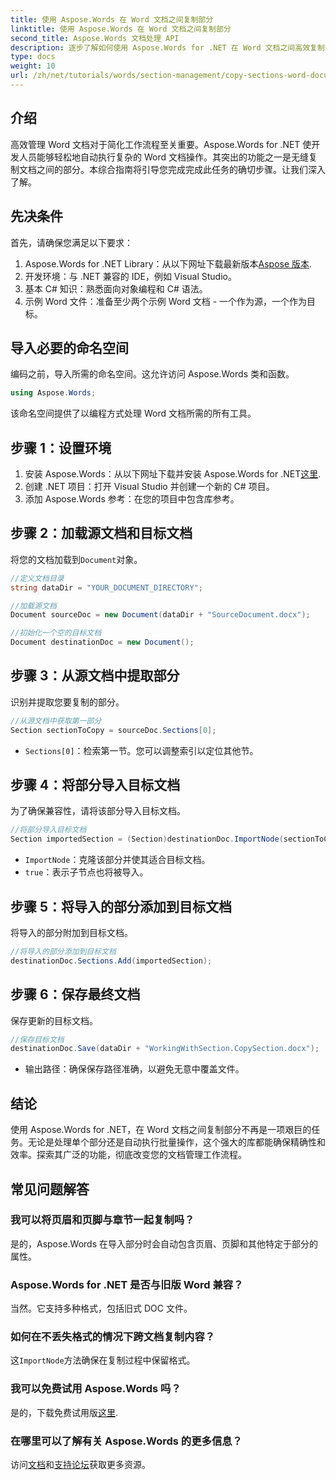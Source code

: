 ```yaml
---
title: 使用 Aspose.Words 在 Word 文档之间复制部分
linktitle: 使用 Aspose.Words 在 Word 文档之间复制部分
second_title: Aspose.Words 文档处理 API
description: 逐步了解如何使用 Aspose.Words for .NET 在 Word 文档之间高效复制部分。本详细指南涵盖先决条件、代码示例、高级技巧和常见问题解答。
type: docs
weight: 10
url: /zh/net/tutorials/words/section-management/copy-sections-word-documents/
---
```

## 介绍

高效管理 Word 文档对于简化工作流程至关重要。Aspose.Words for .NET 使开发人员能够轻松地自动执行复杂的 Word 文档操作。其突出的功能之一是无缝复制文档之间的部分。本综合指南将引导您完成完成此任务的确切步骤。让我们深入了解。

## 先决条件

首先，请确保您满足以下要求：

1.  Aspose.Words for .NET Library：从以下网址下载最新版本[Aspose 版本](https://releases.aspose.com/words/net/).
2. 开发环境：与 .NET 兼容的 IDE，例如 Visual Studio。
3. 基本 C# 知识：熟悉面向对象编程和 C# 语法。
4. 示例 Word 文件：准备至少两个示例 Word 文档 - 一个作为源，一个作为目标。

## 导入必要的命名空间

编码之前，导入所需的命名空间。这允许访问 Aspose.Words 类和函数。

```csharp
using Aspose.Words;
```

该命名空间提供了以编程方式处理 Word 文档所需的所有工具。

## 步骤 1：设置环境

1. 安装 Aspose.Words：从以下网址下载并安装 Aspose.Words for .NET[这里](https://releases.aspose.com/words/net/).
2. 创建 .NET 项目：打开 Visual Studio 并创建一个新的 C# 项目。
3. 添加 Aspose.Words 参考：在您的项目中包含库参考。

## 步骤 2：加载源文档和目标文档

将您的文档加载到`Document`对象。

```csharp
//定义文档目录
string dataDir = "YOUR_DOCUMENT_DIRECTORY";

//加载源文档
Document sourceDoc = new Document(dataDir + "SourceDocument.docx");

//初始化一个空的目标文档
Document destinationDoc = new Document();
```

## 步骤 3：从源文档中提取部分

识别并提取您要复制的部分。

```csharp
//从源文档中获取第一部分
Section sectionToCopy = sourceDoc.Sections[0];
```

- `Sections[0]`：检索第一节。您可以调整索引以定位其他节。

## 步骤 4：将部分导入目标文档

为了确保兼容性，请将该部分导入目标文档。

```csharp
//将部分导入目标文档
Section importedSection = (Section)destinationDoc.ImportNode(sectionToCopy, true);
```

- `ImportNode`：克隆该部分并使其适合目标文档。
- `true`：表示子节点也将被导入。

## 步骤 5：将导入的部分添加到目标文档

将导入的部分附加到目标文档。

```csharp
//将导入的部分添加到目标文档
destinationDoc.Sections.Add(importedSection);
```

## 步骤 6：保存最终文档

保存更新的目标文档。

```csharp
//保存目标文档
destinationDoc.Save(dataDir + "WorkingWithSection.CopySection.docx");
```

- 输出路径：确保保存路径准确，以避免无意中覆盖文件。

## 结论

使用 Aspose.Words for .NET，在 Word 文档之间复制部分不再是一项艰巨的任务。无论是处理单个部分还是自动执行批量操作，这个强大的库都能确保精确性和效率。探索其广泛的功能，彻底改变您的文档管理工作流程。

## 常见问题解答

### 我可以将页眉和页脚与章节一起复制吗？
是的，Aspose.Words 在导入部分时会自动包含页眉、页脚和其他特定于部分的属性。

### Aspose.Words for .NET 是否与旧版 Word 兼容？
当然。它支持多种格式，包括旧式 DOC 文件。

### 如何在不丢失格式的情况下跨文档复制内容？
这`ImportNode`方法确保在复制过程中保留格式。

### 我可以免费试用 Aspose.Words 吗？
是的，下载免费试用版[这里](https://releases.aspose.com/).

### 在哪里可以了解有关 Aspose.Words 的更多信息？
访问[文档](https://reference.aspose.com/words/net/)和[支持论坛](https://forum.aspose.com/c/words/8)获取更多资源。